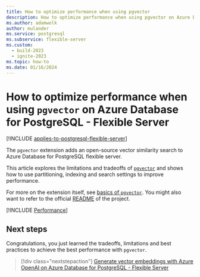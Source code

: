 ```yaml
---
title: How to optimize performance when using pgvector
description: How to optimize performance when using pgvector on Azure Database for PostgreSQL - Flexible Server.
ms.author: adamwolk
author: mulander
ms.service: postgresql
ms.subservice: flexible-server
ms.custom:
  - build-2023
  - ignite-2023
ms.topic: how-to
ms.date: 01/16/2024
---
```


# How to optimize performance when using `pgvector` on Azure Database for PostgreSQL - Flexible Server

[!INCLUDE [applies-to-postgresql-flexible-server](../includes/applies-to-postgresql-flexible-server.md)]

The `pgvector` extension adds an open-source vector similarity search to Azure Database for PostgreSQL flexible server.

This article explores the limitations and tradeoffs of [`pgvector`](https://github.com/pgvector/pgvector) and shows how to use partitioning, indexing and search settings to improve performance.

For more on the extension itself, see [basics of `pgvector`](how-to-use-pgvector.md). You might also want to refer to the official [README](https://github.com/pgvector/pgvector/blob/master/README.md) of the project.

[!INCLUDE [Performance](../../cosmos-db/postgresql/includes/pgvector-performance.md)]

## Next steps

Congratulations, you just learned the tradeoffs, limitations and best practices to achieve the best performance with `pgvector`.

> [!div class="nextstepaction"]
> [Generate vector embeddings with Azure OpenAI on Azure Database for PostgreSQL - Flexible Server](./generative-ai-azure-openai.md)
